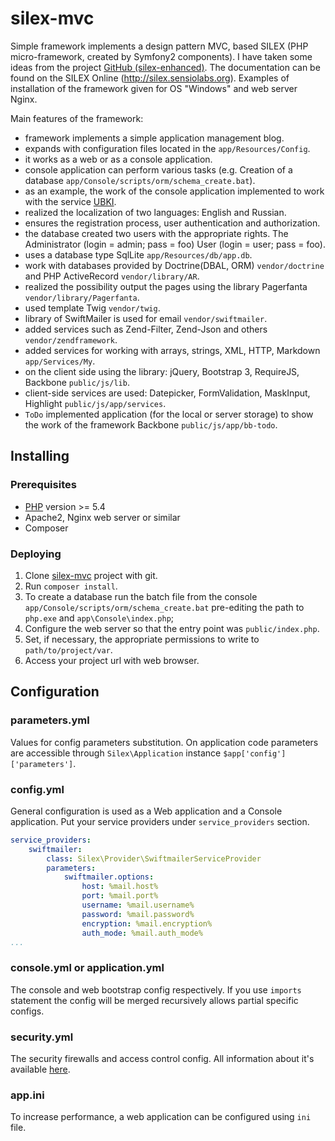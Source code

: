 # silex-mvc 

Simple framework implements a design pattern MVC, based SILEX (PHP micro-framework,
created by Symfony2 components). I have taken some ideas from the project 
[GitHub (silex-enhanced)](https://github.com/FluencyLabs/silex-enhanced-skeleton).
The documentation can be found on the SILEX Online (http://silex.sensiolabs.org). 
Examples of installation of the framework given for OS "Windows" and web server Nginx.

Main features of the framework:

- framework implements a simple application management blog.
- expands with configuration files located in the `app/Resources/Сonfig`.
- it works as a web or as a console application.
- console application can perform various tasks (e.g. Creation of a database `app/Console/scripts/orm/schema_create.bat`).
- as an example, the work of the console application implemented to work with the service [UBKI](http://ubki.ua/ru).
- realized the localization of two languages: English and Russian.
- ensures the registration process, user authentication and authorization.
- the database created two users with the appropriate rights. The Administrator (login = admin; pass = foo) User (login = user; pass = foo).
- uses a database type SqlLite `app/Resources/db/app.db`.
- work with databases provided by Doctrine(DBAL, ORM) `vendor/doctrine` and PHP ActiveRecord `vendor/library/AR`.
- realized the possibility output the pages using the library Pagerfanta `vendor/library/Pagerfanta`.
- used template Twig `vendor/twig`.
- library of SwiftMailer is used for email `vendor/swiftmailer`. 
- added services such as Zend-Filter, Zend-Json and others `vendor/zendframework`.
- added services for working with arrays, strings, XML, HTTP, Markdown `app/Services/My`.
- on the client side using the library: jQuery, Bootstrap 3, RequireJS, Backbone `public/js/lib`.
- client-side services are used: Datepicker, FormValidation, MaskInput, Highlight `public/js/app/services`.
- `ToDo` implemented application (for the local or server storage) to show the work of the framework Backbone `public/js/app/bb-todo`.

## Installing

### Prerequisites

- [PHP](http://php.net) version >= 5.4
- Apache2, Nginx web server or similar
- Composer

### Deploying

1. Clone [silex-mvc](https://github.com/bsa-git/silex-mvc) project with git.
2. Run `composer install`.
3. To create a database run the batch file from the console `app/Console/scripts/orm/schema_create.bat` 
   pre-editing the path to` php.exe` and `app\Console\index.php`;
4. Configure the web server so that the entry point was `public/index.php`.
5. Set, if necessary, the appropriate permissions to write to `path/to/project/var`.
6. Access your project url with web browser.

## Configuration

### parameters.yml
Values for config parameters substitution. On application code parameters are 
accessible through `Silex\Application` instance `$app['config']['parameters']`.

### config.yml
General configuration is used as a Web application and a Сonsole application. Put your service
providers under `service_providers` section.

```yaml
service_providers:
    swiftmailer:
        class: Silex\Provider\SwiftmailerServiceProvider
        parameters:
            swiftmailer.options:
                host: %mail.host%
                port: %mail.port%
                username: %mail.username%
                password: %mail.password%
                encryption: %mail.encryption%
                auth_mode: %mail.auth_mode%
...
```

### console.yml or application.yml
The console and web bootstrap config respectively. If you use `imports` statement
the config will be merged recursively allows partial specific configs.

### security.yml
The security firewalls and access control config. All information about it's available
[here](http://silex.sensiolabs.org/doc/providers/security.html).

### app.ini
To increase performance, a web application can be configured
using `ini` file.